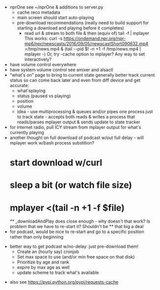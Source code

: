 - nprOne
  see ~/nprOne & additions to server.py
  - cache reco metadata
  - main screen should start auto-playing
  - pre-download recommendations (really need to build support for starting a download and playing before it completes)
    - read url & stream to both file & then (equiv of) tail -f  | mplayer
      This works:
        curl -s https://ondemand.npr.org/npr-mp6/npr/newscasts/2016/09/05/newscastShort090632.mp4 >/tmp/news.mp4 &
          (tail --pid $! -n +1 -f /tmp/news.mp4 | mplayer -)
      Or, try -cache option to mplayer? Any way to set interactively?
- have volume control everywhere
- have system volume control
  see amixer and alsactl
- "what's on" page to bring to current state
  generally better track current status so can come back later and even from diff device and get accurate:
  - what'splaying
  - status (paused vs playing)
  - position
  - volume
  - idea - use multiprocessing & queues and/or pipes
    one process just to track state - accepts both reads & writes
    a process that reads/parses mplayer output & sends update to state tracker
- for internet radio, pull ICY stream from mplayer output for what's currently playing
- another thought on full download of podcast w/out full delay - will mplayer work w/bash process substition?
  # start download w/curl
  # sleep a bit (or watch file size)
  # mplayer <(tail -n +1 -f $file)
  ** _downloadAndPlay does close enough - why doesn't that work? Is problem that we have to re-start it? Shouldn't be
  ** that big a deal
- for podcast, would be nice to re-start and go to a specific position rather than only beginning
* better way to get podcast w/no-delay: just pre-download them!
  + Create an (hourly say) cronjob
  - Set max space to use (and/or min free space on that disk)
  - Prioritize by age and rank
  * expire by max age as well
  + update scheme to track what's available
- also see https://pypi.python.org/pypi/requests-cache
